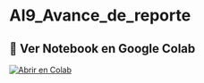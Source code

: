# AI9_Avance_de_reporte

## 📘 Ver Notebook en Google Colab

[![Abrir en Colab](https://colab.research.google.com/assets/colab-badge.svg)](https://colab.research.google.com/github/CLP7432/AI9_Avance_de_reporte/blob/main/Pventa.ipynb)
